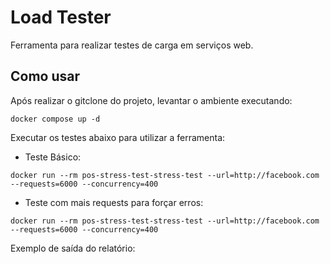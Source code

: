 # Load Tester

Ferramenta para realizar testes de carga em serviços web.

## Como usar

Após realizar o gitclone do projeto, levantar o ambiente executando: 
```
docker compose up -d
```

Executar os testes abaixo para utilizar a ferramenta:

- Teste Básico:
```
docker run --rm pos-stress-test-stress-test --url=http://facebook.com --requests=6000 --concurrency=400
```

- Teste com mais requests para forçar erros:
```
docker run --rm pos-stress-test-stress-test --url=http://facebook.com --requests=6000 --concurrency=400
```

Exemplo de saída do relatório: